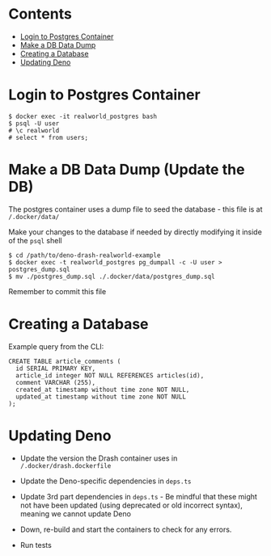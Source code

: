 # Contents

* [Login to Postgres Container](#login-to-postgres-container)
* [Make a DB Data Dump](#make-a-db-data-dump-update-the-db)
* [Creating a Database](#creating-a-database)
* [Updating Deno](#updating-deno)

# Login to Postgres Container

```shell script
$ docker exec -it realworld_postgres bash
$ psql -U user
# \c realworld
# select * from users;
````

# Make a DB Data Dump (Update the DB)
The postgres container uses a dump file to seed the database - this file is at `/.docker/data/`

Make your changes to the database if needed by directly modifying it inside of the `psql` shell
```
$ cd /path/to/deno-drash-realworld-example
$ docker exec -t realworld_postgres pg_dumpall -c -U user > postgres_dump.sql
$ mv ./postgres_dump.sql ./.docker/data/postgres_dump.sql
```
Remember to commit this file

# Creating a Database

Example query from the CLI:

```
CREATE TABLE article_comments (
  id SERIAL PRIMARY KEY,
  article_id integer NOT NULL REFERENCES articles(id),
  comment VARCHAR (255),
  created_at timestamp without time zone NOT NULL,
  updated_at timestamp without time zone NOT NULL
);
```

# Updating Deno

* Update the version the Drash container uses in `/.docker/drash.dockerfile`

* Update the Deno-specific dependencies in `deps.ts`

* Update 3rd part dependencies in `deps.ts` - Be mindful that these might not have been updated (using deprecated or old incorrect syntax), meaning we cannot update Deno

* Down, re-build and start the containers to check for any errors.

* Run tests